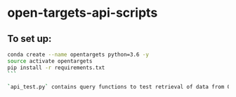 # open-targets-api-scripts

## To set up:

````bash
conda create --name opentargets python=3.6 -y
source activate opentargets
pip install -r requirements.txt
```

`api_test.py` contains query functions to test retrieval of data from Open Targets Platform.

